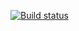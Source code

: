 [![Build status](https://ci.appveyor.com/api/projects/status/0wasjadeu50k8dht?svg=true)](https://ci.appveyor.com/project/Olelucoe/test-mode)